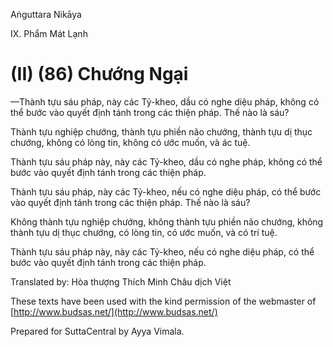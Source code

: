  

Aṅguttara Nikāya

IX. Phẩm Mát Lạnh

# (II) (86) Chướng Ngại

—Thành tựu sáu pháp, này các Tỷ-kheo, dầu có nghe diệu pháp, không có thể bước vào quyết định tánh trong các thiện pháp. Thế nào là sáu?

Thành tựu nghiệp chướng, thành tựu phiền não chướng, thành tựu dị thục chướng, không có lòng tin, không có ước muốn, và ác tuệ.

Thành tựu sáu pháp này, này các Tỷ-kheo, dầu có nghe pháp, không có thể bước vào quyết định tánh trong các thiện pháp.

Thành tựu sáu pháp, này các Tỷ-kheo, nếu có nghe diệu pháp, có thể bước vào quyết định tánh trong các thiện pháp. Thế nào là sáu?

Không thành tựu nghiệp chướng, không thành tựu phiền não chướng, không thành tựu dị thục chướng, có lòng tin, có ước muốn, và có trí tuệ.

Thành tựu sáu pháp này, này các Tỷ-kheo, nếu có nghe diệu pháp, có thể bước vào quyết định tánh trong các thiện pháp.

Translated by: Hòa thượng Thích Minh Châu dịch Việt

These texts have been used with the kind permission of the webmaster of [http://www.budsas.net/](http://www.budsas.net/)

Prepared for SuttaCentral by Ayya Vimala.